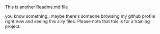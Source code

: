 This is another Readme.md file

you know something..
maybe there's someone browsing my github profile right now and seeing this silly files.
Please note that this is for a training project.
